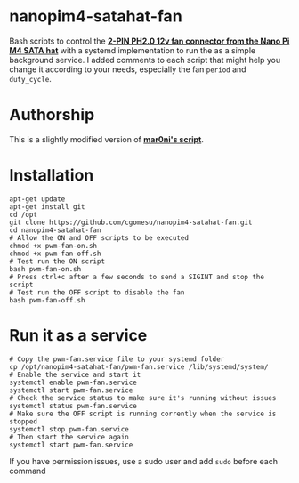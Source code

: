 # nanopim4-satahat-fan
Bash scripts to control the **[2-PIN PH2.0 12v fan connector from the Nano Pi M4 SATA hat](http://wiki.friendlyarm.com/wiki/index.php/NanoPi_M4_SATA_HAT)** with a systemd implementation to run the as a simple background service. I added comments to each script that might help you change it according to your needs, especially the fan `period` and `duty_cycle`.

# Authorship
This is a slightly modified version of **[mar0ni's script](https://forum.armbian.com/topic/11086-pwm-fan-on-nanopi-m4/?tab=comments#comment-95180)**.

# Installation
```
apt-get update
apt-get install git
cd /opt
git clone https://github.com/cgomesu/nanopim4-satahat-fan.git
cd nanopim4-satahat-fan
# Allow the ON and OFF scripts to be executed
chmod +x pwm-fan-on.sh
chmod +x pwm-fan-off.sh
# Test run the ON script
bash pwm-fan-on.sh
# Press ctrl+c after a few seconds to send a SIGINT and stop the script
# Test run the OFF script to disable the fan
bash pwm-fan-off.sh
```

# Run it as a service
```
# Copy the pwm-fan.service file to your systemd folder
cp /opt/nanopim4-satahat-fan/pwm-fan.service /lib/systemd/system/
# Enable the service and start it
systemctl enable pwm-fan.service
systemctl start pwm-fan.service
# Check the service status to make sure it's running without issues
systemctl status pwm-fan.service
# Make sure the OFF script is running corrently when the service is stopped
systemctl stop pwm-fan.service
# Then start the service again
systemctl start pwm-fan.service
```
If you have permission issues, use a sudo user and add `sudo` before each command
